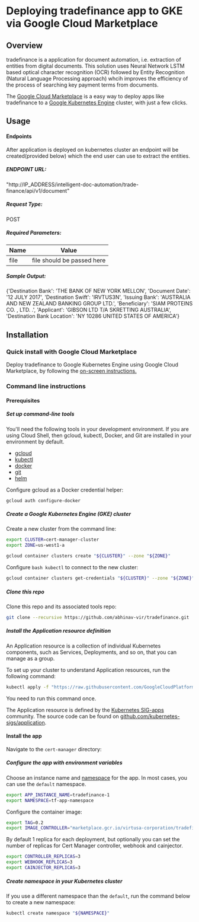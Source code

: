 
# Deploying tradefinance app to GKE via Google Cloud Marketplace

## Overview
tradefinance is a application for document automation, i.e. extraction of entities from digital documents. This solution uses Neural Network LSTM based optical character recognition (OCR) followed by Entity Recognition (Natural Language Processing approach) whcih improves the efficiency of the process of searching key payment terms from documents.


The 
[Google Cloud Marketplace][1] 
is a easy way to deploy apps like tradefinance to a 
[Google Kubernetes Engine][2] 
cluster, with just a few clicks.

[1]: https://console.cloud.google.com/
[2]: https://cloud.google.com/kubernetes-engine/

## Usage
#### Endpoints
After application is deployed on kubernetes cluster an endpoint will be created(provided below) which the end user can use to extract the entities.

##### ENDPOINT URL: 
 
"http://IP_ADDRESS/intelligent-doc-automation/trade-finance/api/v1/document"

##### Request Type: 
POST

##### Required Parameters:
  | Name      | Value |
  | ----------- | ----------- |
  | file      | file should be passed here       |

##### Sample Output:
{'Destination Bank': 'THE BANK OF NEW YORK MELLON', 'Document Date': '12 JULY 2017', 'Destination Swift': 'IRVTUS3N', 'Issuing Bank': 'AUSTRALIA AND NEW ZEALAND BANKING GROUP LTD.', 'Beneficiary': 'SIAM PROTEINS CO. , LTD. .', 'Applicant': 'GIBSON LTD T/A SKRETTING AUSTRALIA', 'Destination Bank Location': 'NY 10286 UNITED STATES OF AMERICA'}


## Installation

### Quick install with Google Cloud Marketplace

Deploy tradefinance to Google Kubernetes Engine using Google Cloud Marketplace, by following the [on-screen instructions.]()

### Command line instructions

#### Prerequisites

##### Set up command-line tools

You'll need the following tools in your development environment. If you are using Cloud Shell, then gcloud, kubectl, Docker, and Git are installed in your environment by default.

* [gcloud](https://cloud.google.com/sdk/gcloud/)
* [kubectl](https://kubernetes.io/docs/reference/kubectl/overview/)
* [docker](https://docs.docker.com/install/)
* [git](https://git-scm.com/book/en/v2/Getting-Started-Installing-Git)
* [helm](https://helm.sh/)

Configure gcloud as a Docker credential helper:

```bash
gcloud auth configure-docker
```

##### Create a Google Kubernetes Engine (GKE) cluster

Create a new cluster from the command line:

```bash
export CLUSTER=cert-manager-cluster
export ZONE=us-west1-a

gcloud container clusters create "${CLUSTER}" --zone "${ZONE}"
```

Configure ```bash kubectl``` to connect to the new cluster:
```bash 
gcloud container clusters get-credentials "${CLUSTER}" --zone "${ZONE}"
```

##### Clone this repo

Clone this repo and its associated tools repo:

```bash
git clone --recursive https://github.com/abhinav-vir/tradefinance.git
```

##### Install the Application resource definition

An Application resource is a collection of individual Kubernetes components, such as Services, Deployments, and so on, that you can manage as a group.

To set up your cluster to understand Application resources, run the following command:

```bash
kubectl apply -f "https://raw.githubusercontent.com/GoogleCloudPlatform/marketplace-k8s-app-tools/master/crd/app-crd.yaml"
```

You need to run this command once.

The Application resource is defined by the [Kubernetes SIG-apps](https://github.com/kubernetes/community/tree/master/sig-apps) community. The source code can be found on [github.com/kubernetes-sigs/application](https://github.com/kubernetes-sigs/application).

#### Install the app

Navigate to the ```cert-manager``` directory:

##### Configure the app with environment variables

Choose an instance name and [namespace](https://kubernetes.io/docs/concepts/overview/working-with-objects/namespaces/) for the app. In most cases, you can use the ```default``` namespace.

```bash 
export APP_INSTANCE_NAME=tradefinance-1
export NAMESPACE=tf-app-namespace
```

Configure the container image:
```bash
export TAG=0.2
export IMAGE_CONTROLLER="marketplace.gcr.io/virtusa-corporation/tradefinance"
```
By default 1 replica for each deployment, but optionally you can set the number of replicas for Cert Manager controller, webhook and cainjector.

```bash
export CONTROLLER_REPLICAS=3
export WEBHOOK_REPLICAS=3
export CAINJECTOR_REPLICAS=3
```

##### Create namespace in your Kubernetes cluster

If you use a different namespace than the ```default```, run the command below to create a new namespace:

```bash
kubectl create namespace "${NAMESPACE}"
````

